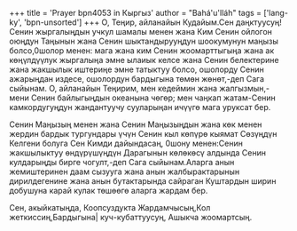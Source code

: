 +++
title = 'Prayer bpn4053 in Кыргыз'
author = "Bahá'u'lláh"
tags = ['lang-ky', 'bpn-unsorted']
+++
О, Теңир, айланайын Кудайым.Сен даңктуусуң! Сенин жыргалыңдын учкул шамалы менен жана Ким Сенин ойлогон оюңдун Таңынын жана Сенин шыктандырууңдун шоокумунун маңызы болсо,0шолор менен: мага жана ким Сенин жоомарттыгыңа жана ак көңүлдүүлук жыргалыңа эмне ылаиык келсе жана Сенин белектерине жана жакшылык иштериңе эмне татыктуу болсо, ошолорду Сенин ажарыңдан издесе, ошолордун бардыгына төмөн жөнөт,-деп Сага сыйынам. О, айланайын Теңирим, мен кедеймин жана жалгызмын,- мени Сенин байлыгыңдын океанына чөгөр; мен чаңкап жатам-Сенин камкордугуңдун жандантуучу сууларыңан ичүүгө мага уруксат бер.

Сенин Маңызың менен жана Сенин Маңызыңдын жана көк менен жердин бардык тургундары үчүн Сенин кыл көпүрө кыямат Сөзүңдүн Келгени болуга Сен Кимди дайындасаң, 0шону менен:Сенин жакшылыктуу өндүрүшүңдүн Дарагынын көлөкөсү алдында Сенин кулдарыңды бирге чогулт,-деп Сага сыйынам.Аларга анын жемиштеринен даам сызууга жана анын жалбырактарынын дирилдегенине жана анын бутактарында сайраган Куштардын ширин добушуна карай кулак төшөөгө аларга жардам бер.

Сен, акыйкатыңда, Коопсуздукта Жардамчысың,Кол жеткиссиң,Бардыгына| куч-кубаттуусуң, Ашыкча жоомартсың.
